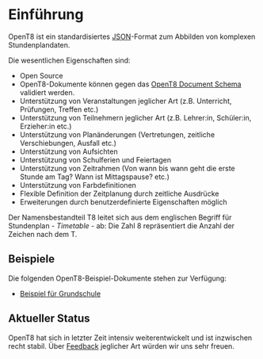 # Einführung

OpenT8 ist ein standardisiertes [JSON](https://www.json.org/)-Format zum Abbilden von komplexen Stundenplandaten. 

Die wesentlichen Eigenschaften sind:

+ Open Source
+ OpenT8-Dokumente können gegen das [OpenT8 Document Schema](https://github.com/openpotato/opent8/blob/main/schemas/v0.5/schema.json) validiert werden.
+ Unterstützung von Veranstaltungen jeglicher Art (z.B. Unterricht, Prüfungen, Treffen etc.)
+ Unterstützung von Teilnehmern jeglicher Art (z.B. Lehrer:in, Schüler:in, Erzieher:in etc.)
+ Unterstützung von Planänderungen (Vertretungen, zeitliche Verschiebungen, Ausfall etc.)
+ Unterstützung von Aufsichten
+ Unterstützung von Schulferien und Feiertagen
+ Unterstützung von Zeitrahmen (Von wann bis wann geht die erste Stunde am Tag? Wann ist Mittagspause? etc.)
+ Unterstützung von Farbdefinitionen
+ Flexible Definition der Zeitplanung durch zeitliche Ausdrücke
+ Erweiterungen durch benutzerdefinierte Eigenschaften möglich

Der Namensbestandteil T8 leitet sich aus dem englischen Begriff für Stundenplan - *Timetable* - ab: Die Zahl 8 repräsentiert die Anzahl der Zeichen nach dem T.

## Beispiele

Die folgenden OpenT8-Beispiel-Dokumente stehen zur Verfügung:

+ [Beispiel für Grundschule](https://github.com/openpotato/opent8/blob/main/samples/sample.de.grundschule.json)

## Aktueller Status

OpenT8 hat sich in letzter Zeit intensiv weiterentwickelt und ist inzwischen recht stabil. Über [Feedback](community.md) jeglicher Art würden wir uns sehr freuen.